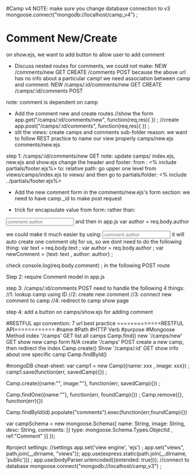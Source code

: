 #Camp v4
NOTE: make sure you change database connection to v3
mongoose.connect("mongodb://localhost/camp_v4") ;

# Comment New/Create
on show.ejs, we want to add button to allow user to add comment
* Discuss nested routes
for comments, we could not make:
NEW    /comments/new GET
CREATE /comments     POST
because the above url has no info about a particular camp!
we need association between camp and comment:
NEW    /camps/:id/comments/new       GET
CREATE /camps/:id/comments           POST

note: comment is dependent on camp
* Add the comment new and create routes
//show the form
app.get("/camps/:id/comments/new", function(req,res){
}) ;
//create
app.post("/camps/:id/comments", function(req,res){
}) ;
* slit the views: create camps and comments sub-folder
reason: we want to follow REST practice to name our view properly
camps/new.ejs
comments/new.ejs

step 1: /camps/:id/comments/new  GET
note: update camps/ index.ejs, new.ejs and show.ejs
change the header and footer:
from :
<% include partials/footer.ejs%>
to: relative path: go upper one level from views/camps/index.ejs to views/
and then go to partials/folder:
<% include ../partials/footer.ejs%>

* Add the new comment form
in the comments/new.ejs's form section:
we need to have camp._id to make post request
 <form action="/camps/<%=camp._id%>/comments" method="post" ...>

* trick for encapsulate value from form:
rather than:
<input type="text" class="form-control" placeholder="comment author" name="author">
and then in app.js
var author = req.body.author

we could make it much easier by using:
<input type="text" class="form-control" placeholder="comment author" name="comment[author]">
it will auto create one comment obj for us, so we dont need to do the following thing:
var text = req.body.text ;
var author = req.body.author ;
var newComment = {text: text , author: author} ;

check console.log(req.body.comment) ;
in the following POST route

Step 2: require Comment model in app.js

step 3: /camps/:id/comments   POST
need to handle the following 4 things:
    //1: lookup camp using ID
    //2: create new comment
    //3: connect new comment to camp
    //4: redirect to camp show page


step 4: add a button on camps/show.ejs for adding comment


#RESTFUL api convention: 7 url best practice
=============RESTFUL API============
#name    #Path          #HTTP Verb   #purpose                                  #Mongoose Method
index    '/camps'         GET        list all camps                              Camp.find()
new      '/camps/new'     GET        show new camp form                          N/A
create   '/camps'         POST       create a new camp, then redirect the index   Camp.create()
Show     '/camps/:id'     GET        show info about one specific camp           Camp.findById()

#mongoDB cheat-sheet:
var camp1 = new Camp({name: xxx , image: xxx}) ;
camp1.save(function(err, savedCamp){}) ;

Camp.create({name:"", image:""}, function(err, savedCamp){}) ;

Camp.findOne({name:""}, function(err, foundCamp){}) ;
Camp.remove({}, function(err){})

Camp.findById(id).populate("comments").exec(function(err,foundCamp){})

var campSchema = new mongoose.Schema({
    name: String,
    image: String,
    desc: String,
    comments: [{
        type: mongoose.Schema.Types.ObjectId ,
        ref:"Comment"
    }]
});

#project settings:
//settings
app.set('view engine', 'ejs') ;
app.set("views", path.join(__dirname, "views"));
app.use(express.static(path.join(__dirname, 'public'))) ;
app.use(bodyParser.urlencoded({extended: true}));
//connect to database
mongoose.connect("mongodb://localhost/camp_v3") ;
